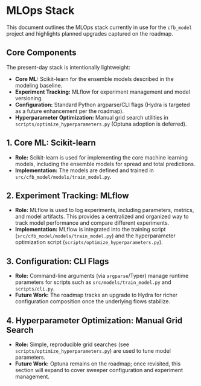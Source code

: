 # MLOps Stack

This document outlines the MLOps stack currently in use for the `cfb_model` project and highlights planned upgrades captured on the roadmap.

## Core Components

The present-day stack is intentionally lightweight:

- **Core ML:** Scikit-learn for the ensemble models described in the modeling baseline.
- **Experiment Tracking:** MLflow for experiment management and model versioning.
- **Configuration:** Standard Python argparse/CLI flags (Hydra is targeted as a future enhancement per the roadmap).
- **Hyperparameter Optimization:** Manual grid search utilities in `scripts/optimize_hyperparameters.py` (Optuna adoption is deferred).

## 1. Core ML: Scikit-learn

- **Role:** Scikit-learn is used for implementing the core machine learning models, including the ensemble models for spread and total predictions.
- **Implementation:** The models are defined and trained in `src/cfb_model/models/train_model.py`.

## 2. Experiment Tracking: MLflow

- **Role:** MLflow is used to log experiments, including parameters, metrics, and model artifacts. This provides a centralized and organized way to track model performance and compare different experiments.
- **Implementation:** MLflow is integrated into the training script (`src/cfb_model/models/train_model.py`) and the hyperparameter optimization script (`scripts/optimize_hyperparameters.py`).

## 3. Configuration: CLI Flags

- **Role:** Command-line arguments (via `argparse`/Typer) manage runtime parameters for scripts such as `src/models/train_model.py` and `scripts/cli.py`.
- **Future Work:** The roadmap tracks an upgrade to Hydra for richer configuration composition once the underlying flows stabilize.

## 4. Hyperparameter Optimization: Manual Grid Search

- **Role:** Simple, reproducible grid searches (see `scripts/optimize_hyperparameters.py`) are used to tune model parameters.
- **Future Work:** Optuna remains on the roadmap; once revisited, this section will expand to cover sweeper configuration and experiment management.
